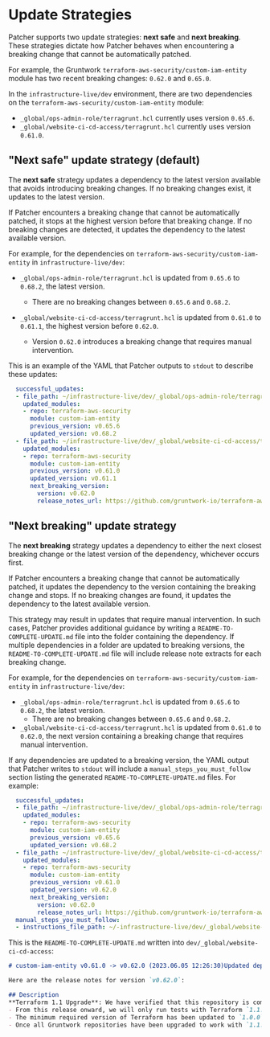 # Update Strategies

Patcher supports two update strategies: **next safe** and **next breaking**. These strategies dictate how Patcher behaves when encountering a breaking change that cannot be automatically patched.

For example, the Gruntwork `terraform-aws-security/custom-iam-entity` module has two recent breaking changes: `0.62.0` and `0.65.0`.

In the `infrastructure-live/dev` environment, there are two dependencies on the `terraform-aws-security/custom-iam-entity` module:  
- `_global/ops-admin-role/terragrunt.hcl` currently uses version `0.65.6`.  
- `_global/website-ci-cd-access/terragrunt.hcl` currently uses version `0.61.0`.  

## "Next safe" update strategy (default)

The **next safe** strategy updates a dependency to the latest version available that avoids introducing breaking changes. If no breaking changes exist, it updates to the latest version.

If Patcher encounters a breaking change that cannot be automatically patched, it stops at the highest version before that breaking change. If no breaking changes are detected, it updates the dependency to the latest available version.

For example, for the dependencies on `terraform-aws-security/custom-iam-entity` in `infrastructure-live/dev`:

- `_global/ops-admin-role/terragrunt.hcl` is updated from `0.65.6` to `0.68.2`, the latest version.  
  - There are no breaking changes between `0.65.6` and `0.68.2`.  

- `_global/website-ci-cd-access/terragrunt.hcl` is updated from `0.61.0` to `0.61.1`, the highest version before `0.62.0`.  
  - Version `0.62.0` introduces a breaking change that requires manual intervention.  


This is an example of the YAML that Patcher outputs to `stdout` to describe these updates:  

```yaml
  successful_updates:
  - file_path: ~/infrastructure-live/dev/_global/ops-admin-role/terragrunt.hcl
    updated_modules:
    - repo: terraform-aws-security
      module: custom-iam-entity
      previous_version: v0.65.6
      updated_version: v0.68.2
  - file_path: ~/infrastructure-live/dev/_global/website-ci-cd-access/terragrunt.hcl
    updated_modules:
    - repo: terraform-aws-security
      module: custom-iam-entity
      previous_version: v0.61.0
      updated_version: v0.61.1
      next_breaking_version:
        version: v0.62.0
        release_notes_url: https://github.com/gruntwork-io/terraform-aws-security/releases/tag/v0.62.0
```

## "Next breaking" update strategy  

The **next breaking** strategy updates a dependency to either the next closest breaking change or the latest version of the dependency, whichever occurs first.  

If Patcher encounters a breaking change that cannot be automatically patched, it updates the dependency to the version containing the breaking change and stops. If no breaking changes are found, it updates the dependency to the latest available version.  

This strategy may result in updates that require manual intervention. In such cases, Patcher provides additional guidance by writing a `README-TO-COMPLETE-UPDATE.md` file into the folder containing the dependency. If multiple dependencies in a folder are updated to breaking versions, the `README-TO-COMPLETE-UPDATE.md` file will include release note extracts for each breaking change.

For example, for the dependencies on `terraform-aws-security/custom-iam-entity` in `infrastructure-live/dev`:

- `_global/ops-admin-role/terragrunt.hcl` is updated from `0.65.6` to `0.68.2`, the latest version.  
  - There are no breaking changes between `0.65.6` and `0.68.2`.  
- `_global/website-ci-cd-access/terragrunt.hcl` is updated from `0.61.0` to `0.62.0`, the next version containing a breaking change that requires manual intervention.  

If any dependencies are updated to a breaking version, the YAML output that Patcher writes to `stdout` will include a `manual_steps_you_must_follow` section listing the generated `README-TO-COMPLETE-UPDATE.md` files. For example:  

```yaml
  successful_updates:
  - file_path: ~/infrastructure-live/dev/_global/ops-admin-role/terragrunt.hcl
    updated_modules:
    - repo: terraform-aws-security
      module: custom-iam-entity
      previous_version: v0.65.6
      updated_version: v0.68.2
  - file_path: ~/infrastructure-live/dev/_global/website-ci-cd-access/terragrunt.hcl
    updated_modules:
    - repo: terraform-aws-security
      module: custom-iam-entity
      previous_version: v0.61.0
      updated_version: v0.62.0
      next_breaking_version:
        version: v0.62.0
        release_notes_url: https://github.com/gruntwork-io/terraform-aws-security/releases/tag/v0.62.0
  manual_steps_you_must_follow:
  - instructions_file_path: ~/-infrastructure-live/dev/_global/website-ci-cd-access/README-TO-COMPLETE-UPDATE.md
```

This is the `README-TO-COMPLETE-UPDATE.md` written into `dev/_global/website-ci-cd-access`:

```markdown
# custom-iam-entity v0.61.0 -> v0.62.0 (2023.06.05 12:26:30)Updated dependency `custom-iam-entity` in `~/infrastructure-live/dev/_global/website-ci-cd-access/terragrunt.hcl` to version `v0.62.0`, which contains breaking changes. You **must** follow the instructions in the release notes to complete this update safely: https://github.com/gruntwork-io/terraform-aws-security/releases/tag/v0.62.0

Here are the release notes for version `v0.62.0`:

## Description  
**Terraform 1.1 Upgrade**: We have verified that this repository is compatible with Terraform `1.1.x`!  
- From this release onward, we will only run tests with Terraform `1.1.x` against this repository, so we recommend updating to `1.1.x` soon.  
- The minimum required version of Terraform has been updated to `1.0.0`. While earlier versions of Terraform may still work, we no longer guarantee compatibility with pre-1.0.0 versions.  
- Once all Gruntwork repositories have been upgraded to work with `1.1.x`, we will publish a migration guide with a version compatibility table and announce it via the Gruntwork Newsletter.  
